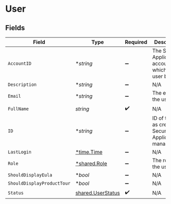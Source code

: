 # User


## Fields

| Field                                                         | Type                                                          | Required                                                      | Description                                                   |
| ------------------------------------------------------------- | ------------------------------------------------------------- | ------------------------------------------------------------- | ------------------------------------------------------------- |
| `AccountID`                                                   | **string*                                                     | :heavy_minus_sign:                                            | The Secure Application account ID to which the user belongs   |
| `Description`                                                 | **string*                                                     | :heavy_minus_sign:                                            | N/A                                                           |
| `Email`                                                       | **string*                                                     | :heavy_minus_sign:                                            | The email of the user.                                        |
| `FullName`                                                    | *string*                                                      | :heavy_check_mark:                                            | N/A                                                           |
| `ID`                                                          | **string*                                                     | :heavy_minus_sign:                                            | ID of the user as created by Secure Application management.   |
| `LastLogin`                                                   | [*time.Time](https://pkg.go.dev/time#Time)                    | :heavy_minus_sign:                                            | N/A                                                           |
| `Role`                                                        | [*shared.Role](../../../pkg/models/shared/role.md)            | :heavy_minus_sign:                                            | The role of the user                                          |
| `ShouldDisplayEula`                                           | **bool*                                                       | :heavy_minus_sign:                                            | N/A                                                           |
| `ShouldDisplayProductTour`                                    | **bool*                                                       | :heavy_minus_sign:                                            | N/A                                                           |
| `Status`                                                      | [shared.UserStatus](../../../pkg/models/shared/userstatus.md) | :heavy_check_mark:                                            | N/A                                                           |